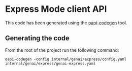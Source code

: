 # Express Mode client API

This code has been generated using the [oapi-codegen](https://github.com/deepmap/oapi-codegen) tool.

## Generating the code

From the root of the project run the following command:

```shell
oapi-codegen -config internal/genai/express/config.yaml internal/genai/express/genai-express.yaml
```
